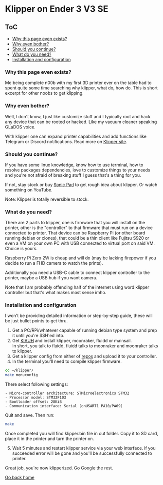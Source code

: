 <!-- omit in toc -->
# Klipper on Ender 3 V3 SE

<!-- omit in toc -->
## ToC

- [Why this page even exists?](#why-this-page-even-exists)
- [Why even bother?](#why-even-bother)
- [Should you continue?](#should-you-continue)
- [What do you need?](#what-do-you-need)
- [Installation and configuration](#installation-and-configuration)


### Why this page even exists?

Me being complete n00b with my first 3D printer ever on the table had to spent quite some time searching why klipper, what do, how do. This is short excerpt for other noobs to get klipping.

### Why even bother?

Well, I don't know, I just like customize stuff and I typically root and hack any device that can be rooted or hacked. Like my vacuum cleaner speaking GLaDOS voice.

With klipper one can expand printer capabilities and add functions like Telegram or Discord notifications. Read more on [Klipper site](https://klipper3d.org).

### Should you continue?

If you have some linux knowledge, know how to use terminal, how to resolve packages dependencies, love to customize things to your needs and you're not afraid of breaking stuff I guess that's a thing for you.

If not, stay stock or buy [Sonic Pad](../README.md#sonic-pad) to get rough idea about klipper. Or watch something on YouTube.

Note: Klipper is totally reversible to stock.

### What do you need?

There are 2 parts to klipper, one is firmware that you will install on the printer, other is the "controller" to that firmware that must run on a device connected to printer. That device can be Raspberry Pi (or other board running debian or clones), that could be a thin client like Fujitsu S920 or even a VM on your own PC with USB connected to virtual port on said VM. Choice is yours.

Raspberry Pi Zero 2W is cheap and will do (may be lacking firepower if you decide to run a FHD camera to watch the prints).

Additionally you need a USB-C cable to connect klipper controller to the printer, maybe a USB hub if you want camera.

Note that I am probably offending half of the internet using word klipper controller but that's what makes most sense imho.

### Installation and configuration

I won't be providing detailed information or step-by-step guide, these will be just bullet points to get thru.

1. Get a PC/RPi/whatever capable of running debian type system and prep it until you're SSH'ed into.
2. Get [KIAUH](https://github.com/dw-0/kiauh) and install klipper, moonraker, fluidd or mainsail.<br>
In short, you talk to fluidd, fluidd talks to moonraker and moonraker talks to klipper.
3. Get a klipper config from either of [repos](../README.md#configurations) and upload it to your controller.
4. In the terminal you'll need to compile klipper firmware.
```bash
cd ~/klipper/
make menuconfig
```
There select following settings:
```text
- Micro-controller architecture: STMicroelectronics STM32
- Processor model: STM32F103
- Bootloader offset: 28KiB
- Communication interface: Serial (onUSART1 PA10/PA09)
``````
Quit and save. Then run:
```bash
make
```

Once completed you will find klipper.bin file in out folder. Copy it to SD card, place it in the printer and turn the printer on.

5. Wait 5 minutes and restart klipper service via your web interface. If you succeeded error will be gone and you'll be successfully connected to printer.

Great job, you're now klipperized. Go Google the rest.

[Go back home](../README.md)